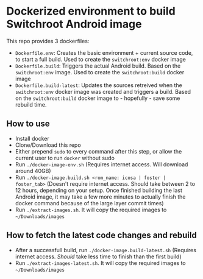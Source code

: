 # Dockerized environment to build Switchroot Android image

This repo provides 3 dockerfiles:
- `Dockerfile.env`: Creates the basic environment + current source code, to start a full build. Used to create the `switchroot:env` docker image
- `Dockerfile.build`: Triggers the actual Android build. Based on the `switchroot:env` image. Used to create the `switchroot:build` docker image
- `Dockerfile.build-latest`: Updates the sources retreived when the `switchroot:env` docker image was created and triggers a build. Based on the `switchroot:build` docker image to - hopefully - save some rebuild time.

## How to use

- Install docker
- Clone/Download this repo
- Either prepend `sudo` to every command after this step, or allow the current user to run `docker` without sudo
- Run `./docker-image-env.sh` (Requires internet access. Will download around 40GB)
- Run `./docker-image.build.sh <rom_name: icosa | foster | foster_tab>` (Doesn't require internet access. Should take between 2 to 12 hours, depending on your setup. Once finished building the last Android image, it may take a few more minutes to actually finish the docker command because of the large layer commit times)
- Run `./extract-images.sh`. It will copy the required images to `~/Downloads/images`

## How to fetch the latest code changes and rebuild

- After a successfull build, run `./docker-image.build-latest.sh` (Requires internet access. *Should* take less time to finish than the first build)
- Run `./extract-images-latest.sh`. It will copy the required images to `~/Downloads/images`
